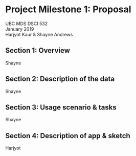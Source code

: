 # Project Milestone 1: Proposal

UBC MDS DSCI 532  
January 2019   
Harjyot Kaur & Shayne Andrews


## Section 1: Overview

Shayne


## Section 2: Description of the data

Shayne


## Section 3: Usage scenario & tasks

Shayne


## Section 4: Description of app & sketch

Harjyot
